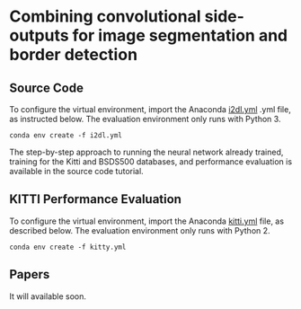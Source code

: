 # Combining convolutional side-outputs for image segmentation and border detection

## Source Code

To configure the virtual environment, import the Anaconda [i2dl.yml](code/i2dl.yml) .yml file, as instructed below. The evaluation environment only runs with Python 3.

```
conda env create -f i2dl.yml
```

The step-by-step approach to running the neural network already trained, training for the Kitti and BSDS500 databases, and performance evaluation is available in the source code tutorial.

## KITTI Performance Evaluation

To configure the virtual environment, import the Anaconda [kitti.yml](eval/kitti.yml) file, as described below. The evaluation environment only runs with Python 2.

```
conda env create -f kitty.yml
```

## Papers

It will available soon.

